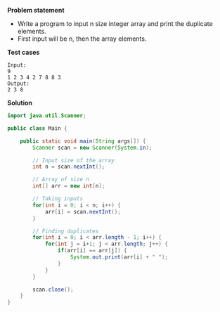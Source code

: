 **Problem statement**

- Write a program to input n size integer array and print the duplicate elements.
- First input will be n, then the array elements.

**Test cases**

```
Input:
9
1 2 3 4 2 7 8 8 3
Output:
2 3 8
```

**Solution**

```java
import java.util.Scanner;

public class Main {

	public static void main(String args[]) {
		Scanner scan = new Scanner(System.in);

		// Input size of the array
		int n = scan.nextInt();

		// Array of size n
		int[] arr = new int[n];

		// Taking inputs
		for(int i = 0; i < n; i++) {
			arr[i] = scan.nextInt();
		}

		// Finding duplicates
		for(int i = 0; i < arr.length - 1; i++) {
			for(int j = i+1; j < arr.length; j++) {
				if(arr[i] == arr[j]) {
					System.out.print(arr[i] + " ");
				}
			}
		}

		scan.close();
	}
}
```
